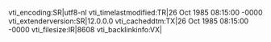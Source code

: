 vti_encoding:SR|utf8-nl
vti_timelastmodified:TR|26 Oct 1985 08:15:00 -0000
vti_extenderversion:SR|12.0.0.0
vti_cacheddtm:TX|26 Oct 1985 08:15:00 -0000
vti_filesize:IR|8608
vti_backlinkinfo:VX|

